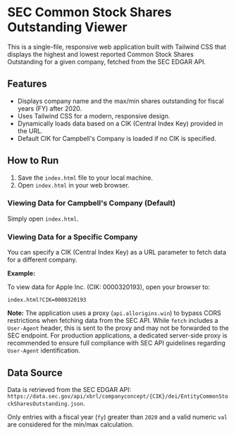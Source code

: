 # SEC Common Stock Shares Outstanding Viewer

This is a single-file, responsive web application built with Tailwind CSS that displays the highest and lowest reported Common Stock Shares Outstanding for a given company, fetched from the SEC EDGAR API.

## Features

*   Displays company name and the max/min shares outstanding for fiscal years (FY) after 2020.
*   Uses Tailwind CSS for a modern, responsive design.
*   Dynamically loads data based on a CIK (Central Index Key) provided in the URL.
*   Default CIK for Campbell's Company is loaded if no CIK is specified.

## How to Run

1.  Save the `index.html` file to your local machine.
2.  Open `index.html` in your web browser.

### Viewing Data for Campbell's Company (Default)

Simply open `index.html`.

### Viewing Data for a Specific Company

You can specify a CIK (Central Index Key) as a URL parameter to fetch data for a different company.

**Example:**

To view data for Apple Inc. (CIK: 0000320193), open your browser to:

`index.html?CIK=0000320193`

**Note:** The application uses a proxy (`api.allorigins.win`) to bypass CORS restrictions when fetching data from the SEC API. While `fetch` includes a `User-Agent` header, this is sent to the proxy and may not be forwarded to the SEC endpoint. For production applications, a dedicated server-side proxy is recommended to ensure full compliance with SEC API guidelines regarding `User-Agent` identification.

## Data Source

Data is retrieved from the SEC EDGAR API: `https://data.sec.gov/api/xbrl/companyconcept/{CIK}/dei/EntityCommonStockSharesOutstanding.json`.

Only entries with a fiscal year (`fy`) greater than `2020` and a valid numeric `val` are considered for the min/max calculation.